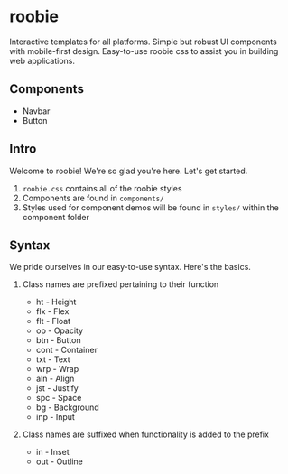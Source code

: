 # roobie

Interactive templates for all platforms.  Simple but robust UI components with mobile-first design.  Easy-to-use roobie css to assist you in building web applications.

## Components

- Navbar
- Button

## Intro

Welcome to roobie!  We're so glad you're here.  Let's get started.

1. ```roobie.css``` contains all of the roobie styles
2. Components are found in ```components/```
3. Styles used for component demos will be found in ```styles/``` within the component folder

## Syntax

We pride ourselves in our easy-to-use syntax.  Here's the basics.

1. Class names are prefixed pertaining to their function
    - ht - Height
    - flx - Flex
    - flt - Float
    - op - Opacity
    - btn - Button
    - cont - Container
    - txt - Text
    - wrp - Wrap
    - aln - Align
    - jst - Justify
    - spc - Space
    - bg - Background
    - inp - Input

2. Class names are suffixed when functionality is added to the prefix
    - in - Inset
    - out - Outline